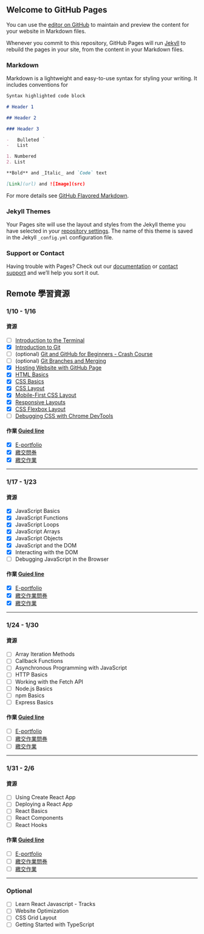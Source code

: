 ## Welcome to GitHub Pages

You can use the [editor on GitHub](https://github.com/yuuuu0311/yuuuu0311.github.io/edit/main/README.md) to maintain and preview the content for your website in Markdown files.

Whenever you commit to this repository, GitHub Pages will run [Jekyll](https://jekyllrb.com/) to rebuild the pages in your site, from the content in your Markdown files.

### Markdown

Markdown is a lightweight and easy-to-use syntax for styling your writing. It includes conventions for

```markdown
Syntax highlighted code block

# Header 1

## Header 2

### Header 3

-   Bulleted ｀
-   List

1. Numbered
2. List

**Bold** and _Italic_ and `Code` text

[Link](url) and ![Image](src)
```

For more details see [GitHub Flavored Markdown](https://guides.github.com/features/mastering-markdown/).

### Jekyll Themes

Your Pages site will use the layout and styles from the Jekyll theme you have selected in your [repository settings](https://github.com/yuuuu0311/yuuuu0311.github.io/settings/pages). The name of this theme is saved in the Jekyll `_config.yml` configuration file.

### Support or Contact

Having trouble with Pages? Check out our [documentation](https://docs.github.com/categories/github-pages-basics/) or [contact support](https://support.github.com/contact) and we’ll help you sort it out.

## Remote 學習資源

### 1/10 - 1/16

#### 資源

-   [ ] [Introduction to the Terminal](https://teamtreehouse.com/library/introduction-to-the-terminal)
-   [x] [Introduction to Git](https://teamtreehouse.com/library/introduction-to-git)
-   [ ] (optional) [Git and GitHub for Beginners - Crash Course](https://www.youtube.com/watch?v=RGOj5yH7evk&ab_channel=freeCodeCamp.org)
-   [ ] (optional) [Git Branches and Merging](https://teamtreehouse.com/library/git-branches-and-merging)
-   [x] [Hosting Website with GitHub Page](https://pages.github.com/)
-   [x] [HTML Basics](https://teamtreehouse.com/library/html-basics-2)
-   [x] [CSS Basics](https://teamtreehouse.com/library/css-basics-5)
-   [x] [CSS Layout](https://teamtreehouse.com/library/css-basics-5)
-   [x] [Mobile-First CSS Layout](https://teamtreehouse.com/library/mobilefirst-css-layout)
-   [x] [Responsive Layouts](https://teamtreehouse.com/library/responsive-layouts)
-   [x] [CSS Flexbox Layout](https://teamtreehouse.com/library/css-flexbox-layout)
-   [ ] [Debugging CSS with Chrome DevTools](https://teamtreehouse.com/library/debugging-css-with-chrome-devtools)

#### 作業 [Guied line](https://drive.google.com/file/d/1-Vkim3go6l2Q25aKGeG1kyebl7DiENNP/view)

-   [x] [E-portfolio](https://docs.google.com/forms/d/e/1FAIpQLSc86_L1V9KF85NpyStQIxkZtfp949bHhLgOnXywAD-8kPf-zA/viewform)
-   [x] [繳交問券](https://docs.google.com/forms/d/e/1FAIpQLSf2aBrtQ7Qk4TRlbUVUJYUUmuRSw96wzmRBDDf2oEgFa73aSA/viewform)
-   [x] [繳交作業](https://yuuuu0311.github.io/AppworkSchool/week-1/Assignment-1/)

---

### 1/17 - 1/23

#### 資源

-   [x] JavaScript Basics
-   [x] JavaScript Functions
-   [x] JavaScript Loops
-   [x] JavaScript Arrays
-   [x] JavaScript Objects
-   [x] JavaScript and the DOM
-   [x] Interacting with the DOM
-   [ ] Debugging JavaScript in the Browser

#### 作業 [Guied line](https://drive.google.com/file/d/10k6Oqin70dzYDazosfGC_Bd-kxmNFUNu/view)

-   [x] [E-portfolio](https://docs.google.com/forms/d/e/1FAIpQLSc86_L1V9KF85NpyStQIxkZtfp949bHhLgOnXywAD-8kPf-zA/viewform)
-   [x] [繳交作業問券](https://docs.google.com/forms/d/e/1FAIpQLScozIo3BWV1_hdJTY_79OjytuedHK95rF0O8evT9E4CnKwG2Q/viewform)
-   [x] [繳交作業](https://yuuuu0311.github.io/AppworkSchool/week-2/Assignment-1/)

---

### 1/24 - 1/30

#### 資源

-   [ ] Array Iteration Methods
-   [ ] Callback Functions
-   [ ] Asynchronous Programming with JavaScript
-   [ ] HTTP Basics
-   [ ] Working with the Fetch API
-   [ ] Node.js Basics
-   [ ] npm Basics
-   [ ] Express Basics

#### 作業 [Guied line]()

-   [ ] [E-portfolio](https://docs.google.com/forms/d/e/1FAIpQLSc86_L1V9KF85NpyStQIxkZtfp949bHhLgOnXywAD-8kPf-zA/viewform)
-   [ ] [繳交作業問券]()
-   [ ] [繳交作業](https://yuuuu0311.github.io/AppworkSchool/week-3/Assignment-1/)

---

### 1/31 - 2/6

#### 資源

-   [ ] Using Create React App
-   [ ] Deploying a React App
-   [ ] React Basics
-   [ ] React Components
-   [ ] React Hooks

#### 作業 [Guied line]()

-   [ ] [E-portfolio](https://docs.google.com/forms/d/e/1FAIpQLSc86_L1V9KF85NpyStQIxkZtfp949bHhLgOnXywAD-8kPf-zA/viewform)
-   [ ] [繳交作業問券]()
-   [ ] [繳交作業](https://yuuuu0311.github.io/AppworkSchool/week-3/Assignment-1/)

---

### Optional

-   [ ] Learn React Javascript - Tracks
-   [ ] Website Optimization
-   [ ] CSS Grid Layout
-   [ ] Getting Started with TypeScript
